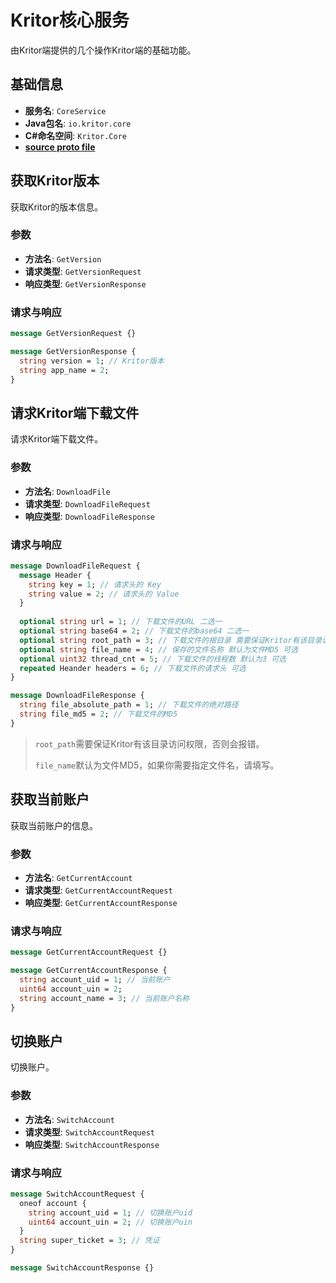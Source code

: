<!-- This Source Code Form is subject to the terms of the Mozilla Public
   - License, v. 2.0. If a copy of the MPL was not distributed with this
   - file, You can obtain one at https://mozilla.org/MPL/2.0/. -->

# Kritor核心服务

由Kritor端提供的几个操作Kritor端的基础功能。

## 基础信息

- **服务名**: `CoreService`
- **Java包名**: `io.kritor.core`
- **C#命名空间**: `Kritor.Core`
- **[source proto file](/protos/src/main/proto/kritor/core/core.proto)**

## 获取Kritor版本

获取Kritor的版本信息。

### 参数

- **方法名**: `GetVersion`
- **请求类型**: `GetVersionRequest`
- **响应类型**: `GetVersionResponse`

### 请求与响应

```protobuf
message GetVersionRequest {}

message GetVersionResponse {
  string version = 1; // Kritor版本
  string app_name = 2;
}
```

## 请求Kritor端下载文件

请求Kritor端下载文件。

### 参数

- **方法名**: `DownloadFile`
- **请求类型**: `DownloadFileRequest`
- **响应类型**: `DownloadFileResponse`

### 请求与响应

```protobuf
message DownloadFileRequest {
  message Header {
    string key = 1; // 请求头的 Key
    string value = 2; // 请求头的 Value
  }
  
  optional string url = 1; // 下载文件的URL 二选一
  optional string base64 = 2; // 下载文件的base64 二选一
  optional string root_path = 3; // 下载文件的根目录 需要保证Kritor有该目录访问权限 可选
  optional string file_name = 4; // 保存的文件名称 默认为文件MD5 可选
  optional uint32 thread_cnt = 5; // 下载文件的线程数 默认为3 可选
  repeated Heander headers = 6; // 下载文件的请求头 可选
}

message DownloadFileResponse {
  string file_absolute_path = 1; // 下载文件的绝对路径
  string file_md5 = 2; // 下载文件的MD5
}
```

> `root_path`需要保证Kritor有该目录访问权限，否则会报错。
> 
> `file_name`默认为文件MD5，如果你需要指定文件名，请填写。

## 获取当前账户

获取当前账户的信息。

### 参数

- **方法名**: `GetCurrentAccount`
- **请求类型**: `GetCurrentAccountRequest`
- **响应类型**: `GetCurrentAccountResponse`

### 请求与响应

```protobuf
message GetCurrentAccountRequest {}

message GetCurrentAccountResponse {
  string account_uid = 1; // 当前账户
  uint64 account_uin = 2;
  string account_name = 3; // 当前账户名称
}
```

## 切换账户

切换账户。

### 参数

- **方法名**: `SwitchAccount`
- **请求类型**: `SwitchAccountRequest`
- **响应类型**: `SwitchAccountResponse`

### 请求与响应

```protobuf
message SwitchAccountRequest {
  oneof account {
    string account_uid = 1; // 切换账户uid
    uint64 account_uin = 2; // 切换账户uin
  }
  string super_ticket = 3; // 凭证
}

message SwitchAccountResponse {}
```
